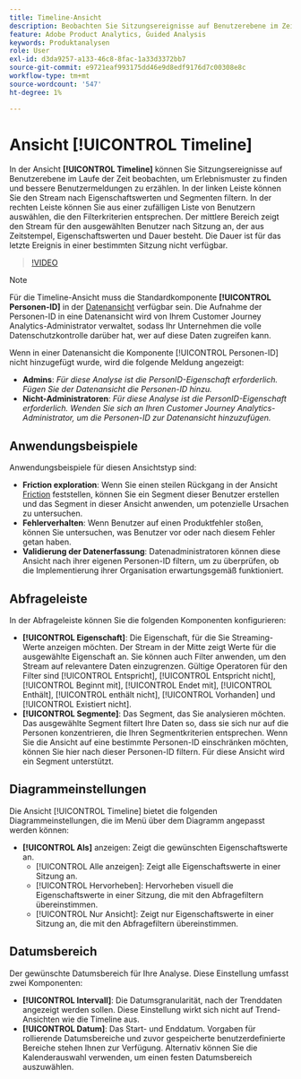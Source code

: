 ```yaml
---
title: Timeline-Ansicht
description: Beobachten Sie Sitzungsereignisse auf Benutzerebene im Zeitverlauf, um Erlebnismuster zu finden.
feature: Adobe Product Analytics, Guided Analysis
keywords: Produktanalysen
role: User
exl-id: d3da9257-a133-46c8-8fac-1a33d3372bb7
source-git-commit: e9721eaf993175dd46e9d8edf9176d7c00308e8c
workflow-type: tm+mt
source-wordcount: '547'
ht-degree: 1%

---
```


# Ansicht [!UICONTROL Timeline]

In der Ansicht **[!UICONTROL Timeline]** können Sie Sitzungsereignisse auf Benutzerebene im Laufe der Zeit beobachten, um Erlebnismuster zu finden und bessere Benutzermeldungen zu erzählen. In der linken Leiste können Sie den Stream nach Eigenschaftswerten und Segmenten filtern. In der rechten Leiste können Sie aus einer zufälligen Liste von Benutzern auswählen, die den Filterkriterien entsprechen. Der mittlere Bereich zeigt den Stream für den ausgewählten Benutzer nach Sitzung an, der aus Zeitstempel, Eigenschaftswerten und Dauer besteht. Die Dauer ist für das letzte Ereignis in einer bestimmten Sitzung nicht verfügbar.

>[!VIDEO](https://video.tv.adobe.com/v/3427810/?learn=on)

>[!NOTE]
>
>Für die Timeline-Ansicht muss die Standardkomponente **[!UICONTROL Personen-ID]** in der [Datenansicht](/help/data-views/component-reference.md#optional) verfügbar sein. Die Aufnahme der Personen-ID in eine Datenansicht wird von Ihrem Customer Journey Analytics-Administrator verwaltet, sodass Ihr Unternehmen die volle Datenschutzkontrolle darüber hat, wer auf diese Daten zugreifen kann.

Wenn in einer Datenansicht die Komponente [!UICONTROL Personen-ID] nicht hinzugefügt wurde, wird die folgende Meldung angezeigt:

* **Admins**: *Für diese Analyse ist die PersonID-Eigenschaft erforderlich. Fügen Sie der Datenansicht die Personen-ID hinzu.*
* **Nicht-Administratoren**: *Für diese Analyse ist die PersonID-Eigenschaft erforderlich. Wenden Sie sich an Ihren Customer Journey Analytics-Administrator, um die Personen-ID zur Datenansicht hinzuzufügen.*

## Anwendungsbeispiele

Anwendungsbeispiele für diesen Ansichtstyp sind:

* **Friction exploration**: Wenn Sie einen steilen Rückgang in der Ansicht [Friction](friction.md) feststellen, können Sie ein Segment dieser Benutzer erstellen und das Segment in dieser Ansicht anwenden, um potenzielle Ursachen zu untersuchen.
* **Fehlerverhalten**: Wenn Benutzer auf einen Produktfehler stoßen, können Sie untersuchen, was Benutzer vor oder nach diesem Fehler getan haben.
* **Validierung der Datenerfassung**: Datenadministratoren können diese Ansicht nach ihrer eigenen Personen-ID filtern, um zu überprüfen, ob die Implementierung ihrer Organisation erwartungsgemäß funktioniert.

## Abfrageleiste

In der Abfrageleiste können Sie die folgenden Komponenten konfigurieren:

* **[!UICONTROL Eigenschaft]**: Die Eigenschaft, für die Sie Streaming-Werte anzeigen möchten. Der Stream in der Mitte zeigt Werte für die ausgewählte Eigenschaft an. Sie können auch Filter anwenden, um den Stream auf relevantere Daten einzugrenzen. Gültige Operatoren für den Filter sind [!UICONTROL Entspricht], [!UICONTROL Entspricht nicht], [!UICONTROL Beginnt mit], [!UICONTROL Endet mit], [!UICONTROL Enthält], [!UICONTROL enthält nicht], [!UICONTROL Vorhanden] und [!UICONTROL Existiert nicht].
* **[!UICONTROL Segmente]**: Das Segment, das Sie analysieren möchten. Das ausgewählte Segment filtert Ihre Daten so, dass sie sich nur auf die Personen konzentrieren, die Ihren Segmentkriterien entsprechen. Wenn Sie die Ansicht auf eine bestimmte Personen-ID einschränken möchten, können Sie hier nach dieser Personen-ID filtern. Für diese Ansicht wird ein Segment unterstützt.

## Diagrammeinstellungen

Die Ansicht [!UICONTROL Timeline] bietet die folgenden Diagrammeinstellungen, die im Menü über dem Diagramm angepasst werden können:

* **[!UICONTROL Als]** anzeigen: Zeigt die gewünschten Eigenschaftswerte an.
   * [!UICONTROL Alle anzeigen]: Zeigt alle Eigenschaftswerte in einer Sitzung an.
   * [!UICONTROL Hervorheben]: Hervorheben visuell die Eigenschaftswerte in einer Sitzung, die mit den Abfragefiltern übereinstimmen.
   * [!UICONTROL Nur Ansicht]: Zeigt nur Eigenschaftswerte in einer Sitzung an, die mit den Abfragefiltern übereinstimmen.

## Datumsbereich

Der gewünschte Datumsbereich für Ihre Analyse. Diese Einstellung umfasst zwei Komponenten:

* **[!UICONTROL Intervall]**: Die Datumsgranularität, nach der Trenddaten angezeigt werden sollen. Diese Einstellung wirkt sich nicht auf Trend-Ansichten wie die Timeline aus.
* **[!UICONTROL Datum]**: Das Start- und Enddatum. Vorgaben für rollierende Datumsbereiche und zuvor gespeicherte benutzerdefinierte Bereiche stehen Ihnen zur Verfügung. Alternativ können Sie die Kalenderauswahl verwenden, um einen festen Datumsbereich auszuwählen.
